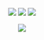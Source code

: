 <p align="center">
    <a href="https://discordapp.com/users/1144652299101274235" target"blank_"><img src="https://img.shields.io/badge/Discord-111111?style=for-the-badge&logo=discord&logoColor=white" target="_blank"></a> 
    <a href="https://open.spotify.com/user/31jioxt47ycxqsv6fwnjinwj2qpa" target"blank_"><img src="https://img.shields.io/badge/Spotify%20-111111.svg?&style=for-the-badge&logo=spotify&logoColor=white"></a>
    <a href="https://github.com/sowqy" target"blank_"><img src="https://img.shields.io/badge/GitHub%20-111111.svg?&style=for-the-badge&logo=github&logoColor=white"></a>
</p>


  <div align="center">
  <a href="https://discord.com/users/1144652299101274235" target="_blank">
  <img src="https://lanyard-profile-readme.vercel.app/api/1144652299101274235?bg=111111"> 
</a>
   </div>
